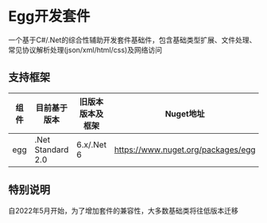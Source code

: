 # Egg开发套件
一个基于C#/.Net的综合性辅助开发套件基础件，包含基础类型扩展、文件处理、常见协议解析处理(json/xml/html/css)及网络访问 

## 支持框架
| 组件 | 目前基于版本 | 旧版本版本及框架 | Nuget地址 |
| ---- | ----- | ---- | ---- |
| egg | .Net Standard 2.0 | 6.x/.Net 6 | <https://www.nuget.org/packages/egg> |

## 特别说明
自2022年5月开始，为了增加套件的兼容性，大多数基础类将往低版本迁移